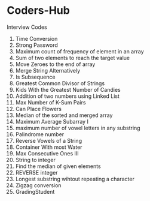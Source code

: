 # Coders-Hub
Interview Codes

1) Time Conversion
2) Strong Password
3) Maximum count of frequency of element in an array
4) Sum of two elements to reach the target value
5) Move Zeroes to the end of array
6) Merge String Alternatively
7) Is Subsequence
8) Greatest Common Divisor of Strings
9) Kids With the Greatest Number of Candies
10) Addition of two numbers using Linked List
11) Max Number of K-Sum Pairs
12) Can Place Flowers
13) Median of the sorted and merged array
14) Maximum Average Subarray I
15) maximum number of vowel letters in any substring
16) Palindrome number
17) Reverse Vowels of a String
18) Container With most Water
19) Max Consecutive Ones III
20) String to integer
21) Find the median of given elements
22) REVERSE integer
23) Longest substring wihtout repeating a character
24) Zigzag conversion
25) GradingStudent
